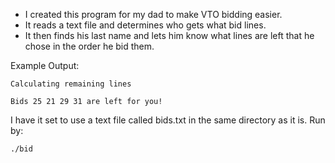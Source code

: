 * I created this program for my dad to make VTO bidding easier.
* It reads a text file and determines who gets what bid lines.
* It then finds his last name and lets him know what lines are left that he chose in the order he bid them.

Example Output:

```
Calculating remaining lines   

Bids 25 21 29 31 are left for you!   

```

I have it set to use a text file called bids.txt in the same directory as it is. Run by:
```
./bid
```
